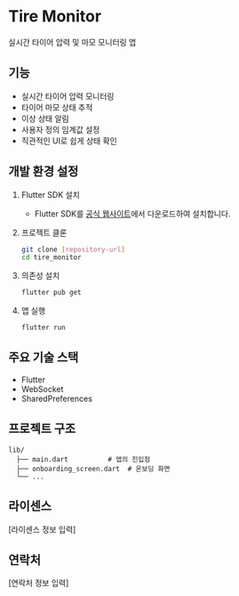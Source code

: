 # Tire Monitor

실시간 타이어 압력 및 마모 모니터링 앱

## 기능

- 실시간 타이어 압력 모니터링
- 타이어 마모 상태 추적
- 이상 상태 알림
- 사용자 정의 임계값 설정
- 직관적인 UI로 쉽게 상태 확인

## 개발 환경 설정

1. Flutter SDK 설치
   - Flutter SDK를 [공식 웹사이트](https://flutter.dev/docs/get-started/install)에서 다운로드하여 설치합니다.

2. 프로젝트 클론
   ```bash
   git clone [repository-url]
   cd tire_monitor
   ```

3. 의존성 설치
   ```bash
   flutter pub get
   ```

4. 앱 실행
   ```bash
   flutter run
   ```

## 주요 기술 스택

- Flutter
- WebSocket
- SharedPreferences

## 프로젝트 구조

```
lib/
  ├── main.dart          # 앱의 진입점
  ├── onboarding_screen.dart  # 온보딩 화면
  └── ...
```

## 라이센스

[라이센스 정보 입력]

## 연락처

[연락처 정보 입력]
